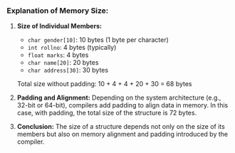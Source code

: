 ### **Explanation of Memory Size:**

1. **Size of Individual Members:**

   - `char gender[10]`: 10 bytes (1 byte per character)
   - `int rollno`: 4 bytes (typically)
   - `float marks`: 4 bytes
   - `char name[20]`: 20 bytes
   - `char address[30]`: 30 bytes

   Total size without padding: 10 + 4 + 4 + 20 + 30 = 68 bytes

2. **Padding and Alignment:**
   Depending on the system architecture (e.g., 32-bit or 64-bit), compilers add padding to align data in memory. In this case, with padding, the total size of the structure is 72 bytes.

3. **Conclusion:**
   The size of a structure depends not only on the size of its members but also on memory alignment and padding introduced by the compiler.
